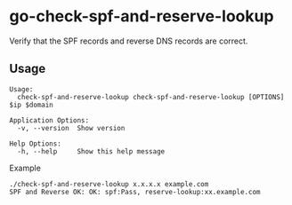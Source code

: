 # go-check-spf-and-reserve-lookup

Verify that the SPF records and reverse DNS records are correct.

## Usage

```
Usage:
  check-spf-and-reserve-lookup check-spf-and-reserve-lookup [OPTIONS] $ip $domain

Application Options:
  -v, --version  Show version

Help Options:
  -h, --help     Show this help message
```

Example

```
./check-spf-and-reserve-lookup x.x.x.x example.com
SPF and Reverse OK: OK: spf:Pass, reserve-lookup:xx.example.com
```

